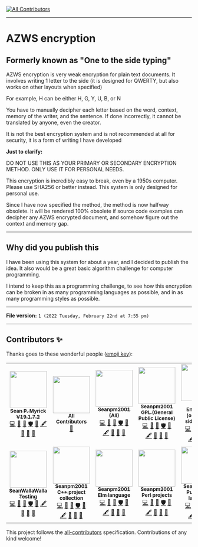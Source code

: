 
<!-- ALL-CONTRIBUTORS-BADGE:START - Do not remove or modify this section -->
[![All Contributors](https://img.shields.io/badge/all_contributors-14-orange.svg?style=flat-square)](#contributors-)
<!-- ALL-CONTRIBUTORS-BADGE:END -->
***

# AZWS encryption

## Formerly known as "One to the side typing"

AZWS encryption is very weak encryption for plain text documents. It involves writing 1 letter to the side (it is designed for QWERTY, but also works on other layouts when specified)

For example, H can be either H, G, Y, U, B, or N

You have to manually decipher each letter based on the word, context, memory of the writer, and the sentence. If done incorrectly, it cannot be translated by anyone, even the creator.

It is not the best encryption system and is not recommended at all for security, it is a form of writing I have developed

**Just to clarify:**

DO NOT USE THIS AS YOUR PRIMARY OR SECONDARY ENCRYPTION METHOD. ONLY USE IT FOR PERSONAL NEEDS.

This encryption is incredibly easy to break, even by a 1950s computer. Please use SHA256 or better instead. This system is only designed for personal use.

Since I have now specified the method, the method is now halfway obsolete. It will be rendered 100% obsolete if source code examples can decipher any AZWS encrypted document, and somehow figure out the context and memory gap.

***

## Why did you publish this

I have been using this system for about a year, and I decided to publish the idea. It also would be a great basic algorithm challenge for computer programming.

I intend to keep this as a programming challenge, to see how this encryption can be broken in as many programming languages as possible, and in as many programming styles as possible.

***

**File version:** `1 (2022 Tuesday, February 22nd at 7:55 pm)`

***

## Contributors ✨

Thanks goes to these wonderful people ([emoji key](https://allcontributors.org/docs/en/emoji-key)):

<!-- ALL-CONTRIBUTORS-LIST:START - Do not remove or modify this section -->
<!-- prettier-ignore-start -->
<!-- markdownlint-disable -->
<table>
  <tr>
    <td align="center"><a href="https://gist.github.com/seanpm2001/7e40a0e13c066a57577d8200b1afc6a3"><img src="https://avatars.githubusercontent.com/u/65933340?v=4?s=100" width="100px;" alt=""/><br /><sub><b>Sean P. Myrick V19.1.7.2</b></sub></a><br /><a href="https://github.com/seanpm2001/AZWS_Encryption/commits?author=seanpm2001" title="Code">💻</a> <a href="https://github.com/seanpm2001/AZWS_Encryption/commits?author=seanpm2001" title="Documentation">📖</a> <a href="#projectManagement-seanpm2001" title="Project Management">📆</a> <a href="#security-seanpm2001" title="Security">🛡️</a> <a href="#data-seanpm2001" title="Data">🔣</a> <a href="#content-seanpm2001" title="Content">🖋</a> <a href="#design-seanpm2001" title="Design">🎨</a> <a href="#maintenance-seanpm2001" title="Maintenance">🚧</a> <a href="#ideas-seanpm2001" title="Ideas, Planning, & Feedback">🤔</a></td>
    <td align="center"><a href="https://allcontributors.org"><img src="https://avatars.githubusercontent.com/u/46410174?v=4?s=100" width="100px;" alt=""/><br /><sub><b>All Contributors</b></sub></a><br /><a href="https://github.com/seanpm2001/AZWS_Encryption/commits?author=all-contributors" title="Documentation">📖</a></td>
    <td align="center"><a href="https://github.com/seanpm2001/"><img src="https://avatars.githubusercontent.com/u/71843643?v=4?s=100" width="100px;" alt=""/><br /><sub><b>Seanpm2001 (All)</b></sub></a><br /><a href="https://github.com/seanpm2001/AZWS_Encryption/commits?author=seanpm2001-all" title="Code">💻</a> <a href="https://github.com/seanpm2001/AZWS_Encryption/commits?author=seanpm2001-all" title="Documentation">📖</a> <a href="#projectManagement-seanpm2001-all" title="Project Management">📆</a> <a href="#security-seanpm2001-all" title="Security">🛡️</a> <a href="#data-seanpm2001-all" title="Data">🔣</a> <a href="#content-seanpm2001-all" title="Content">🖋</a> <a href="#design-seanpm2001-all" title="Design">🎨</a> <a href="#maintenance-seanpm2001-all" title="Maintenance">🚧</a> <a href="#ideas-seanpm2001-all" title="Ideas, Planning, & Feedback">🤔</a></td>
    <td align="center"><a href="https://github.com/Seanpm2001-GPL"><img src="https://avatars.githubusercontent.com/u/86742875?v=4?s=100" width="100px;" alt=""/><br /><sub><b>Seanpm2001 GPL (General Public License)</b></sub></a><br /><a href="https://github.com/seanpm2001/AZWS_Encryption/commits?author=seanpm2001-GPL" title="Code">💻</a> <a href="https://github.com/seanpm2001/AZWS_Encryption/commits?author=seanpm2001-GPL" title="Documentation">📖</a> <a href="#projectManagement-seanpm2001-GPL" title="Project Management">📆</a> <a href="#security-seanpm2001-GPL" title="Security">🛡️</a> <a href="#data-seanpm2001-GPL" title="Data">🔣</a> <a href="#content-seanpm2001-GPL" title="Content">🖋</a> <a href="#design-seanpm2001-GPL" title="Design">🎨</a> <a href="#maintenance-seanpm2001-GPL" title="Maintenance">🚧</a> <a href="#ideas-seanpm2001-GPL" title="Ideas, Planning, & Feedback">🤔</a></td>
    <td align="center"><a href="https://github.com/AZWS-Encryption"><img src="https://avatars.githubusercontent.com/u/103292604?v=4?s=100" width="100px;" alt=""/><br /><sub><b>AZWS Encryption (one to the side typing)</b></sub></a><br /><a href="https://github.com/seanpm2001/AZWS_Encryption/commits?author=AZWS-Encryption" title="Code">💻</a> <a href="https://github.com/seanpm2001/AZWS_Encryption/commits?author=AZWS-Encryption" title="Documentation">📖</a> <a href="#projectManagement-AZWS-Encryption" title="Project Management">📆</a> <a href="#security-AZWS-Encryption" title="Security">🛡️</a> <a href="#data-AZWS-Encryption" title="Data">🔣</a> <a href="#content-AZWS-Encryption" title="Content">🖋</a> <a href="#design-AZWS-Encryption" title="Design">🎨</a> <a href="#maintenance-AZWS-Encryption" title="Maintenance">🚧</a> <a href="#ideas-AZWS-Encryption" title="Ideas, Planning, & Feedback">🤔</a></td>
    <td align="center"><a href="https://github.com/seanpm2001/PhD_In_PHP"><img src="https://avatars.githubusercontent.com/u/83985869?v=4?s=100" width="100px;" alt=""/><br /><sub><b>Seanpm2001 EDU</b></sub></a><br /><a href="https://github.com/seanpm2001/AZWS_Encryption/commits?author=seanpm2001-education" title="Code">💻</a> <a href="https://github.com/seanpm2001/AZWS_Encryption/commits?author=seanpm2001-education" title="Documentation">📖</a> <a href="#projectManagement-seanpm2001-education" title="Project Management">📆</a> <a href="#security-seanpm2001-education" title="Security">🛡️</a> <a href="#data-seanpm2001-education" title="Data">🔣</a> <a href="#content-seanpm2001-education" title="Content">🖋</a> <a href="#design-seanpm2001-education" title="Design">🎨</a> <a href="#maintenance-seanpm2001-education" title="Maintenance">🚧</a> <a href="#ideas-seanpm2001-education" title="Ideas, Planning, & Feedback">🤔</a></td>
    <td align="center"><a href="https://github.com/seanwallawalla-testing"><img src="https://avatars.githubusercontent.com/u/85586105?v=4?s=100" width="100px;" alt=""/><br /><sub><b>Seanpm2001 Testing</b></sub></a><br /><a href="https://github.com/seanpm2001/AZWS_Encryption/commits?author=seanpm2001-testing" title="Code">💻</a> <a href="https://github.com/seanpm2001/AZWS_Encryption/commits?author=seanpm2001-testing" title="Documentation">📖</a> <a href="#projectManagement-seanpm2001-testing" title="Project Management">📆</a> <a href="#security-seanpm2001-testing" title="Security">🛡️</a> <a href="#data-seanpm2001-testing" title="Data">🔣</a> <a href="#content-seanpm2001-testing" title="Content">🖋</a> <a href="#design-seanpm2001-testing" title="Design">🎨</a> <a href="#maintenance-seanpm2001-testing" title="Maintenance">🚧</a> <a href="#ideas-seanpm2001-testing" title="Ideas, Planning, & Feedback">🤔</a></td>
  </tr>
  <tr>
    <td align="center"><a href="https://github.com/seanpm2001/"><img src="https://avatars.githubusercontent.com/u/71898262?v=4?s=100" width="100px;" alt=""/><br /><sub><b>SeanWallaWalla Testing</b></sub></a><br /><a href="https://github.com/seanpm2001/AZWS_Encryption/commits?author=seanwallawalla-testing" title="Code">💻</a> <a href="https://github.com/seanpm2001/AZWS_Encryption/commits?author=seanwallawalla-testing" title="Documentation">📖</a> <a href="#projectManagement-seanwallawalla-testing" title="Project Management">📆</a> <a href="#security-seanwallawalla-testing" title="Security">🛡️</a> <a href="#data-seanwallawalla-testing" title="Data">🔣</a> <a href="#content-seanwallawalla-testing" title="Content">🖋</a> <a href="#design-seanwallawalla-testing" title="Design">🎨</a> <a href="#maintenance-seanwallawalla-testing" title="Maintenance">🚧</a> <a href="#ideas-seanwallawalla-testing" title="Ideas, Planning, & Feedback">🤔</a></td>
    <td align="center"><a href="https://en.wikipedia.org/wiki/C%2B%2B"><img src="https://avatars.githubusercontent.com/u/83990409?v=4?s=100" width="100px;" alt=""/><br /><sub><b>Seanpm2001 C++ project collection</b></sub></a><br /><a href="https://github.com/seanpm2001/AZWS_Encryption/commits?author=seanpm2001-CPP-lang" title="Code">💻</a> <a href="https://github.com/seanpm2001/AZWS_Encryption/commits?author=seanpm2001-CPP-lang" title="Documentation">📖</a> <a href="#projectManagement-seanpm2001-CPP-lang" title="Project Management">📆</a> <a href="#security-seanpm2001-CPP-lang" title="Security">🛡️</a> <a href="#data-seanpm2001-CPP-lang" title="Data">🔣</a> <a href="#content-seanpm2001-CPP-lang" title="Content">🖋</a> <a href="#design-seanpm2001-CPP-lang" title="Design">🎨</a> <a href="#maintenance-seanpm2001-CPP-lang" title="Maintenance">🚧</a> <a href="#ideas-seanpm2001-CPP-lang" title="Ideas, Planning, & Feedback">🤔</a></td>
    <td align="center"><a href="https://github.com/elm"><img src="https://avatars.githubusercontent.com/u/94873709?v=4?s=100" width="100px;" alt=""/><br /><sub><b>Seanpm2001 Elm language</b></sub></a><br /><a href="https://github.com/seanpm2001/AZWS_Encryption/commits?author=seanpm2001-Elm-lang" title="Code">💻</a> <a href="https://github.com/seanpm2001/AZWS_Encryption/commits?author=seanpm2001-Elm-lang" title="Documentation">📖</a> <a href="#projectManagement-seanpm2001-Elm-lang" title="Project Management">📆</a> <a href="#security-seanpm2001-Elm-lang" title="Security">🛡️</a> <a href="#data-seanpm2001-Elm-lang" title="Data">🔣</a> <a href="#content-seanpm2001-Elm-lang" title="Content">🖋</a> <a href="#design-seanpm2001-Elm-lang" title="Design">🎨</a> <a href="#maintenance-seanpm2001-Elm-lang" title="Maintenance">🚧</a> <a href="#ideas-seanpm2001-Elm-lang" title="Ideas, Planning, & Feedback">🤔</a></td>
    <td align="center"><a href="https://github.com/seanpm2001/Perl_Harbor"><img src="https://avatars.githubusercontent.com/u/84095190?v=4?s=100" width="100px;" alt=""/><br /><sub><b>Seanpm2001 Perl projects</b></sub></a><br /><a href="https://github.com/seanpm2001/AZWS_Encryption/commits?author=seanpm2001-Perl-lang" title="Code">💻</a> <a href="https://github.com/seanpm2001/AZWS_Encryption/commits?author=seanpm2001-Perl-lang" title="Documentation">📖</a> <a href="#projectManagement-seanpm2001-Perl-lang" title="Project Management">📆</a> <a href="#security-seanpm2001-Perl-lang" title="Security">🛡️</a> <a href="#data-seanpm2001-Perl-lang" title="Data">🔣</a> <a href="#content-seanpm2001-Perl-lang" title="Content">🖋</a> <a href="#design-seanpm2001-Perl-lang" title="Design">🎨</a> <a href="#maintenance-seanpm2001-Perl-lang" title="Maintenance">🚧</a> <a href="#ideas-seanpm2001-Perl-lang" title="Ideas, Planning, & Feedback">🤔</a></td>
    <td align="center"><a href="https://github.com/Seanpm2001-PureBasic-lang"><img src="https://avatars.githubusercontent.com/u/93060266?v=4?s=100" width="100px;" alt=""/><br /><sub><b>Seanpm2001 PureBASIC language</b></sub></a><br /><a href="https://github.com/seanpm2001/AZWS_Encryption/commits?author=seanpm2001-PureBasic-lang" title="Code">💻</a> <a href="https://github.com/seanpm2001/AZWS_Encryption/commits?author=seanpm2001-PureBasic-lang" title="Documentation">📖</a> <a href="#projectManagement-seanpm2001-PureBasic-lang" title="Project Management">📆</a> <a href="#security-seanpm2001-PureBasic-lang" title="Security">🛡️</a> <a href="#data-seanpm2001-PureBasic-lang" title="Data">🔣</a> <a href="#content-seanpm2001-PureBasic-lang" title="Content">🖋</a> <a href="#design-seanpm2001-PureBasic-lang" title="Design">🎨</a> <a href="#maintenance-seanpm2001-PureBasic-lang" title="Maintenance">🚧</a> <a href="#ideas-seanpm2001-PureBasic-lang" title="Ideas, Planning, & Feedback">🤔</a></td>
    <td align="center"><a href="https://en.wikipedia.org/wiki/HTML5"><img src="https://avatars.githubusercontent.com/u/83990679?v=4?s=100" width="100px;" alt=""/><br /><sub><b>Seanpm2001 HTML5 projects</b></sub></a><br /><a href="https://github.com/seanpm2001/AZWS_Encryption/commits?author=seanpm2001-HTML5-lang" title="Code">💻</a> <a href="https://github.com/seanpm2001/AZWS_Encryption/commits?author=seanpm2001-HTML5-lang" title="Documentation">📖</a> <a href="#projectManagement-seanpm2001-HTML5-lang" title="Project Management">📆</a> <a href="#security-seanpm2001-HTML5-lang" title="Security">🛡️</a> <a href="#data-seanpm2001-HTML5-lang" title="Data">🔣</a> <a href="#content-seanpm2001-HTML5-lang" title="Content">🖋</a> <a href="#design-seanpm2001-HTML5-lang" title="Design">🎨</a> <a href="#maintenance-seanpm2001-HTML5-lang" title="Maintenance">🚧</a> <a href="#ideas-seanpm2001-HTML5-lang" title="Ideas, Planning, & Feedback">🤔</a></td>
    <td align="center"><a href="https://github.com/python/cpython"><img src="https://avatars.githubusercontent.com/u/83988524?v=4?s=100" width="100px;" alt=""/><br /><sub><b>Seanpm2001 Python projects</b></sub></a><br /><a href="https://github.com/seanpm2001/AZWS_Encryption/commits?author=seanpm2001-Python" title="Code">💻</a> <a href="https://github.com/seanpm2001/AZWS_Encryption/commits?author=seanpm2001-Python" title="Documentation">📖</a> <a href="#projectManagement-seanpm2001-Python" title="Project Management">📆</a> <a href="#security-seanpm2001-Python" title="Security">🛡️</a> <a href="#data-seanpm2001-Python" title="Data">🔣</a> <a href="#content-seanpm2001-Python" title="Content">🖋</a> <a href="#design-seanpm2001-Python" title="Design">🎨</a> <a href="#maintenance-seanpm2001-Python" title="Maintenance">🚧</a> <a href="#ideas-seanpm2001-Python" title="Ideas, Planning, & Feedback">🤔</a></td>
  </tr>
</table>

<!-- markdownlint-restore -->
<!-- prettier-ignore-end -->

<!-- ALL-CONTRIBUTORS-LIST:END -->

This project follows the [all-contributors](https://github.com/all-contributors/all-contributors) specification. Contributions of any kind welcome!
